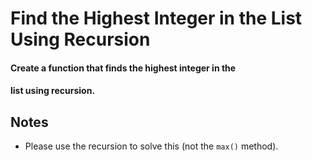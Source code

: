 # Find the Highest Integer in the List Using Recursion

#### Create a function that finds the highest integer in the 
#### list using recursion.

## Notes
- Please use the recursion to solve this (not the `max()` method).